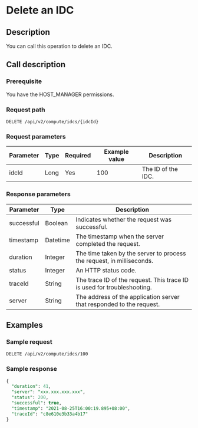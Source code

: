 Delete an IDC 
==================================



Description 
--------------------------------

You can call this operation to delete an IDC.

Call description 
-------------------------------------

### Prerequisite 

You have the HOST_MANAGER permissions.

### Request path 

`DELETE /api/v2/compute/idcs/{idcId}`

### Request parameters 



| Parameter | Type | Required | Example value |    Description     |
|-----------|------|----------|---------------|--------------------|
| idcId     | Long | Yes      | 100           | The ID of the IDC. |



### Response parameters 



| Parameter  |   Type   |                               Description                               |
|------------|----------|-------------------------------------------------------------------------|
| successful | Boolean  | Indicates whether the request was successful.                           |
| timestamp  | Datetime | The timestamp when the server completed the request.                    |
| duration   | Integer  | The time taken by the server to process the request, in milliseconds.   |
| status     | Integer  | An HTTP status code.                                                    |
| traceId    | String   | The trace ID of the request. This trace ID is used for troubleshooting. |
| server     | String   | The address of the application server that responded to the request.    |



Examples 
-----------------------------

### Sample request 

`DELETE /api/v2/compute/idcs/100`

### Sample response 

```sql
{
  "duration": 41,
  "server": "xxx.xxx.xxx.xxx",
  "status": 200,
  "successful": true,
  "timestamp": "2021-08-25T16:00:19.895+08:00",
  "traceId": "c8e610e3b33a4b17"
}
```


